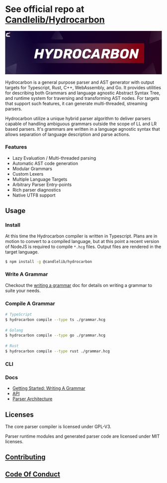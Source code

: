 # See official repo at [Candlelib/Hydrocarbon](https://github.com/candlelibrary/hydrocarbon)

![Hydrocarbon](./site/resources/img/test.webp)

Hydrocarbon is a general purpose parser and AST generator 
with output targets for Typescript, Rust, C++, WebAssembly, and Go.
It provides utilities for describing both Grammars and language
agnostic Abstract Syntax Tree, and runtime system for traversing
and transforming AST nodes. For targets that support such features, it can
generate multi-threaded, streaming parsers.

Hydrocarbon utilize a unique hybrid parser algorithm to deliver
parsers capable of handling ambiguous grammars outside the 
scope of LL and LR based parsers. It's grammars are written in a language agnostic
syntax that allows separation of language description and parse actions.

### Features
- Lazy Evaluation / Multi-threaded parsing
- Automatic AST code generation
- Modular Grammars
- Custom Lexers 
- Multiple Language Targets
- Arbitrary Parser Entry-points
- Rich parser diagnostics
- Native UTF8 support

## Usage

### Install

At this time the Hydrocarbon compiler is written in Typescript.
Plans are in motion to convert to a compiled language, but at this point
a recent version of NodeJS is required to compile `*.hcg` files. Output files are 
rendered in the target language. 

```bash
$ npm install -g @candlelib/hydrocarbon 
```

### Write A Grammar

Checkout the [writing a grammar](./site/tutorial.creating_a_grammar.index.md) doc for details on writing a grammar to
suite your needs. 

### Compile A Grammar

```bash
# TypeScript
$ hydrocarbon compile --type ts ./grammar.hcg

# Golang
$ hydrocarbon compile --type go ./grammar.hcg

# Rust
$ hydrocarbon compile --type rust ./grammar.hcg
```

### CLI 



### Docs

- [Getting Started: Writing A Grammar](./site/tutorial.creating_a_grammar.index.md)
- [API](./site/api.index.md)
- [Parser Architecture](./site/architecture/parser_architecture.index.md)

## Licenses

The core parser compiler is licensed under GPL-V3.

Parser runtime modules and generated parser code are licensed under MIT licenses.

## [Contributing](./CONTRIBUTING.md)
## [Code Of Conduct](./CODE_OF_CONDUCT.md)